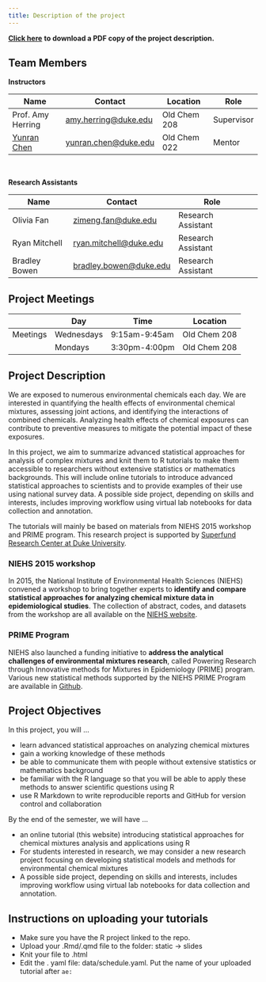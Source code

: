 ```yaml
---
title: Description of the project
---
```


[**Click here**](project_description.pdf) **to download a PDF copy of the project description.**

## Team Members

**Instructors**

| Name                                   | Contact                                                                                                                                     | Location     | Role       |
|----------------|--------------------------|----------------|----------------|
| Prof. Amy Herring                      | <a href="mailto:amy.herring@duke.edu" title="email"><i class="fa fa-envelope"></i></a> [amy.herring\@duke.edu](mailto:amy.herring@duke.edu) | Old Chem 208 | Supervisor |
| [Yunran Chen](https://yunranchen.com/) | <a href="mailto:yunran.chen@duke.edu" title="email"><i class="fa fa-envelope"></i></a> [yunran.chen\@duke.edu](mailto:yunran.chen@duke.edu) | Old Chem 022 | Mentor     |

<br>

**Research Assistants**

| Name          | Contact                                                                                                                                           | Role               |     |
|-----------------|---------------------|-------------------|-----------------|
| Olivia Fan    | <a href="mailto:zimeng.fan@duke.edu" title="email"><i class="fa fa-envelope"></i></a> [zimeng.fan\@duke.edu](mailto:zimeng.fan@duke.edu)          | Research Assistant |     |
| Ryan Mitchell | <a href="mailto:ryan.mitchell@duke.edu" title="email"><i class="fa fa-envelope"></i></a> [ryan.mitchell\@duke.edu](mailto:ryan.mitchell@duke.edu) | Research Assistant |     |
| Bradley Bowen | <a href="mailto:bradley.bowen@duke.edu" title="email"><i class="fa fa-envelope"></i></a> [bradley.bowen\@duke.edu](mailto:bradley.bowen@duke.edu) | Research Assistant |     |

## Project Meetings

|          | Day        | Time           | Location     |
|----------|------------|----------------|--------------|
| Meetings | Wednesdays | 9:15am-9:45am | Old Chem 208 |
|          | Mondays  | 3:30pm-4:00pm  | Old Chem 208 |

## Project Description

We are exposed to numerous environmental chemicals each day. We are interested in quantifying the health effects of environmental chemical mixtures, assessing joint actions, and identifying the interactions of combined chemicals. Analyzing health effects of chemical exposures can contribute to preventive measures to mitigate the potential impact of these exposures.

In this project, we aim to summarize advanced statistical approaches for analysis of complex mixtures and knit them to R tutorials to make them accessible to researchers without extensive statistics or mathematics backgrounds. This will include online tutorials to introduce advanced statistical approaches to scientists and to provide examples of their use using national survey data. A possible side project, depending on skills and interests, includes improving workflow using virtual lab notebooks for data collection and annotation.

The tutorials will mainly be based on materials from NIEHS 2015 workshop and PRIME program. This research project is supported by [Superfund Research Center at Duke University](https://sites.nicholas.duke.edu/superfund/).

### NIEHS 2015 workshop

In 2015, the National Institute of Environmental Health Sciences (NIEHS) convened a workshop to bring together experts to **identify and compare statistical approaches for analyzing chemical mixture data in epidemiological studies**. The collection of abstract, codes, and datasets from the workshop are all available on the [NIEHS website](https://www.niehs.nih.gov/news/events/pastmtg/2015/statistical/index.cfm). 

### PRIME Program

NIEHS also launched a funding initiative to **address the analytical challenges of environmental mixtures research**, called Powering Research through Innovative methods for Mixtures in Epidemiology (PRIME) program. Various new statistical methods supported by the NIEHS PRIME Program are available in [Github](https://github.com/niehs-prime/).


## Project Objectives

In this project, you will ...

-   learn advanced statistical approaches on analyzing chemical mixtures
-   gain a working knowledge of these methods
-   be able to communicate them with people without extensive statistics or mathematics background
-   be familiar with the R language so that you will be able to apply these methods to answer scientific questions using R
-   use R Markdown to write reproducible reports and GitHub for version control and collaboration

By the end of the semester, we will have ...

-   an online tutorial (this website) introducing statistical approaches for chemical mixtures analysis and applications using R
-   For students interested in research, we may consider a new research project focusing on developing statistical models and methods for environmental chemical mixtures
-   A possible side project, depending on skills and interests, includes improving workflow using virtual lab notebooks for data collection and annotation.

## Instructions on uploading your tutorials

-  Make sure you have the R project linked to the repo.
-  Upload your .Rmd/.qmd file to the folder: static -> slides
-  Knit your file to .html
-  Edit the . yaml file: data/schedule.yaml. Put the name of your uploaded tutorial after `ae:`
